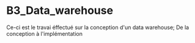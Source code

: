# B3_Data_warehouse

Ce-ci est le travai éffectué sur la conception d'un data warehouse; De la conception à l'implémentation
